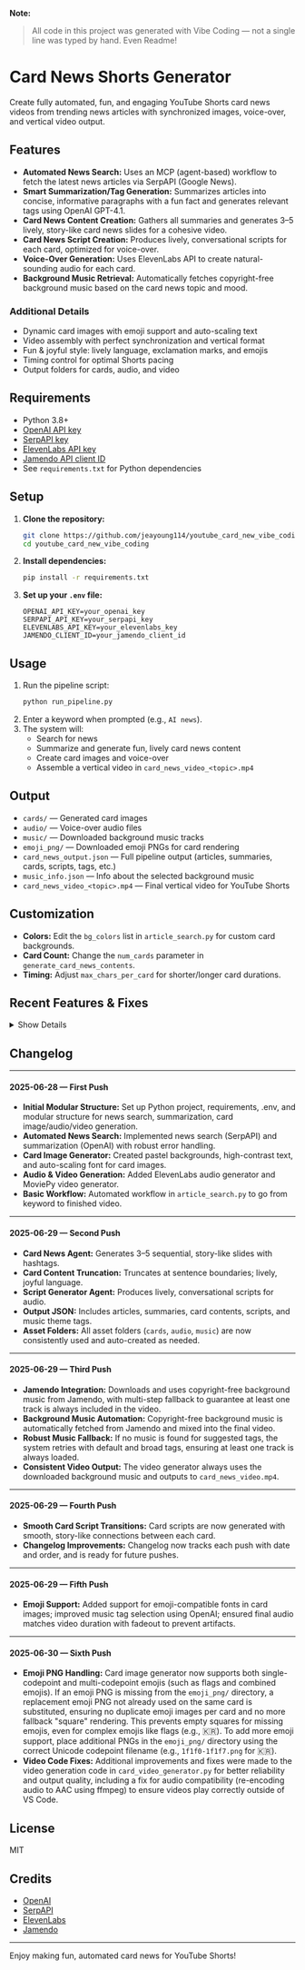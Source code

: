 **Note:**  
> All code in this project was generated with Vibe Coding — not a single line was typed by hand. Even Readme!

# Card News Shorts Generator

Create fully automated, fun, and engaging YouTube Shorts card news videos from trending news articles with synchronized images, voice-over, and vertical video output.

## Features
- **Automated News Search:** Uses an MCP (agent-based) workflow to fetch the latest news articles via SerpAPI (Google News).
- **Smart Summarization/Tag Generation:** Summarizes articles into concise, informative paragraphs with a fun fact and generates relevant tags using OpenAI GPT-4.1.
- **Card News Content Creation:** Gathers all summaries and generates 3–5 lively, story-like card news slides for a cohesive video.
- **Card News Script Creation:** Produces lively, conversational scripts for each card, optimized for voice-over.
- **Voice-Over Generation:** Uses ElevenLabs API to create natural-sounding audio for each card.
- **Background Music Retrieval:** Automatically fetches copyright-free background music based on the card news topic and mood.

### Additional Details
- Dynamic card images with emoji support and auto-scaling text
- Video assembly with perfect synchronization and vertical format
- Fun & joyful style: lively language, exclamation marks, and emojis
- Timing control for optimal Shorts pacing
- Output folders for cards, audio, and video

## Requirements
- Python 3.8+
- [OpenAI API key](https://platform.openai.com/)
- [SerpAPI key](https://serpapi.com/)
- [ElevenLabs API key](https://elevenlabs.io/)
- [Jamendo API client ID](https://developer.jamendo.com/v3.0)
- See `requirements.txt` for Python dependencies

## Setup
1. **Clone the repository:**
   ```sh
   git clone https://github.com/jeayoung114/youtube_card_new_vibe_coding.git
   cd youtube_card_new_vibe_coding
   ```
2. **Install dependencies:**
   ```sh
   pip install -r requirements.txt
   ```
3. **Set up your `.env` file:**
   ```env
   OPENAI_API_KEY=your_openai_key
   SERPAPI_API_KEY=your_serpapi_key
   ELEVENLABS_API_KEY=your_elevenlabs_key
   JAMENDO_CLIENT_ID=your_jamendo_client_id
   ```

## Usage
1. Run the pipeline script:
   ```sh
   python run_pipeline.py
   ```
2. Enter a keyword when prompted (e.g., `AI news`).
3. The system will:
   - Search for news
   - Summarize and generate fun, lively card news content
   - Create card images and voice-over
   - Assemble a vertical video in `card_news_video_<topic>.mp4`

## Output
- `cards/` — Generated card images
- `audio/` — Voice-over audio files
- `music/` — Downloaded background music tracks
- `emoji_png/` — Downloaded emoji PNGs for card rendering
- `card_news_output.json` — Full pipeline output (articles, summaries, cards, scripts, tags, etc.)
- `music_info.json` — Info about the selected background music
- `card_news_video_<topic>.mp4` — Final vertical video for YouTube Shorts

## Customization
- **Colors:** Edit the `bg_colors` list in `article_search.py` for custom card backgrounds.
- **Card Count:** Change the `num_cards` parameter in `generate_card_news_contents`.
- **Timing:** Adjust `max_chars_per_card` for shorter/longer card durations.

## Recent Features & Fixes

<details>
<summary>Show Details</summary>

- **Emoji Support in Card Images:**
  - Card image generator now uses emoji-compatible fonts if available, so emojis render correctly on cards (no more squares).
- **Background Music Fadeout:**
  - Video generator applies a smooth fadeout to the last 2 seconds of background music for a professional finish.
- **Audio Artifact Fix:**
  - Final audio (narration + background music) is always set to exactly the video duration, and fadeout is applied to the composite audio to prevent cracks or pops at the end.
- **Music Info Passing:**
  - `bg_music_retrieval.py` writes the downloaded music's name and path to `music_info.json`, which the video generator reads to use the correct background music.
- **OpenAI-based Music Tagging:**
  - Music tags for background music are now selected using OpenAI from a curated list, based on the generated card news script content.
- **Emojis in Card Content:**
  - Card news content generator instructs OpenAI to add relevant, fun, and visually appealing emojis to each card for better visual impact.

</details>

## Changelog

---
#### 2025-06-28 — First Push
- **Initial Modular Structure:** Set up Python project, requirements, .env, and modular structure for news search, summarization, card image/audio/video generation.
- **Automated News Search:** Implemented news search (SerpAPI) and summarization (OpenAI) with robust error handling.
- **Card Image Generator:** Created pastel backgrounds, high-contrast text, and auto-scaling font for card images.
- **Audio & Video Generation:** Added ElevenLabs audio generator and MoviePy video generator.
- **Basic Workflow:** Automated workflow in `article_search.py` to go from keyword to finished video.

---
#### 2025-06-29 — Second Push
- **Card News Agent:** Generates 3–5 sequential, story-like slides with hashtags.
- **Card Content Truncation:** Truncates at sentence boundaries; lively, joyful language.
- **Script Generator Agent:** Produces lively, conversational scripts for audio.
- **Output JSON:** Includes articles, summaries, card contents, scripts, and music theme tags.
- **Asset Folders:** All asset folders (`cards`, `audio`, `music`) are now consistently used and auto-created as needed.

---
#### 2025-06-29 — Third Push
- **Jamendo Integration:** Downloads and uses copyright-free background music from Jamendo, with multi-step fallback to guarantee at least one track is always included in the video.
- **Background Music Automation:** Copyright-free background music is automatically fetched from Jamendo and mixed into the final video.
- **Robust Music Fallback:** If no music is found for suggested tags, the system retries with default and broad tags, ensuring at least one track is always loaded.
- **Consistent Video Output:** The video generator always uses the downloaded background music and outputs to `card_news_video.mp4`.

---
#### 2025-06-29 — Fourth Push
- **Smooth Card Script Transitions:** Card scripts are now generated with smooth, story-like connections between each card.
- **Changelog Improvements:** Changelog now tracks each push with date and order, and is ready for future pushes.

---
#### 2025-06-29 — Fifth Push
- **Emoji Support:** Added support for emoji-compatible fonts in card images; improved music tag selection using OpenAI; ensured final audio matches video duration with fadeout to prevent artifacts.

---
#### 2025-06-30 — Sixth Push
- **Emoji PNG Handling:** Card image generator now supports both single-codepoint and multi-codepoint emojis (such as flags and combined emojis). If an emoji PNG is missing from the `emoji_png/` directory, a replacement emoji PNG not already used on the same card is substituted, ensuring no duplicate emoji images per card and no more fallback "square" rendering. This prevents empty squares for missing emojis, even for complex emojis like flags (e.g., 🇰🇷). To add more emoji support, place additional PNGs in the `emoji_png/` directory using the correct Unicode codepoint filename (e.g., `1f1f0-1f1f7.png` for 🇰🇷).
- **Video Code Fixes:** Additional improvements and fixes were made to the video generation code in `card_video_generator.py` for better reliability and output quality, including a fix for audio compatibility (re-encoding audio to AAC using ffmpeg) to ensure videos play correctly outside of VS Code.

## License
MIT

## Credits
- [OpenAI](https://openai.com/)
- [SerpAPI](https://serpapi.com/)
- [ElevenLabs](https://elevenlabs.io/)
- [Jamendo](https://www.jamendo.com/start)

---

Enjoy making fun, automated card news for YouTube Shorts!
